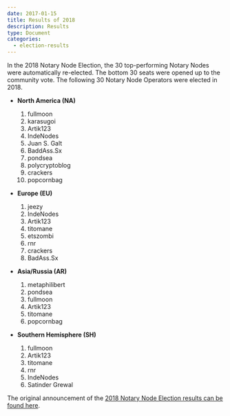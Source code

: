 ```yaml
---
date: 2017-01-15
title: Results of 2018
description: Results
type: Document
categories:
  - election-results
---
```


In the 2018 Notary Node Election, the 30 top-performing Notary Nodes were automatically re-elected. The bottom 30 seats were opened up to the community vote. The following 30 Notary Node Operators were elected in 2018.

- **North America (NA)**
  1. fullmoon
  2. karasugoi 
  3. Artik123
  4. IndeNodes
  5. Juan S. Galt
  6. BaddAss.Sx
  7. pondsea
  8. polycryptoblog
  9. crackers
  10. popcornbag
  
- **Europe (EU)**
  1. jeezy 
  2. IndeNodes
  3. Artik123
  4. titomane
  5. etszombi
  6. rnr 
  7. crackers
  8. BadAss.Sx

- **Asia/Russia (AR)**
  1. metaphilibert
  2. pondsea
  3. fullmoon
  4. Artik123
  5. titomane
  6. popcornbag

- **Southern Hemisphere (SH)**
  1. fullmoon
  2. Artik123
  3. titomane
  4. rnr
  5. IndeNodes
  6. Satinder Grewal

The original announcement of the [2018 Notary Node Election results can be found here](https://github.com/KomodoPlatform/NotaryNodes/blob/master/readme2018.md#elected-notaries-2018).
